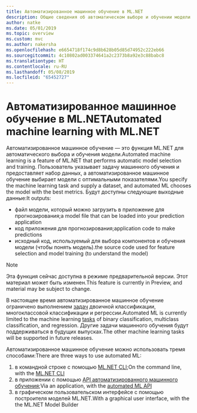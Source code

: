 ```yaml
---
title: Автоматизированное машинное обучение в ML.NET
description: Общие сведения об автоматическом выборе и обучении модели
author: natke
ms.date: 05/01/2019
ms.topic: overview
ms.custom: mvc
ms.author: nakersha
ms.openlocfilehash: e6654718f174c9d8b628b05d85d74952c222eb66
ms.sourcegitcommit: 4c10802ad003374641a2c2373b8a92e3c88babc8
ms.translationtype: HT
ms.contentlocale: ru-RU
ms.lasthandoff: 05/08/2019
ms.locfileid: "65452727"
---
```

# <a name="automated-machine-learning-with-mlnet"></a><span data-ttu-id="150e9-103">Автоматизированное машинное обучение в ML.NET</span><span class="sxs-lookup"><span data-stu-id="150e9-103">Automated machine learning with ML.NET</span></span>

<span data-ttu-id="150e9-104">Автоматизированное машинное обучение — это функция ML.NET для автоматического выбора и обучения модели.</span><span class="sxs-lookup"><span data-stu-id="150e9-104">Automated machine learning is a feature of ML.NET that performs automatic model selection and training.</span></span> <span data-ttu-id="150e9-105">Пользователь указывает задачу машинного обучения и предоставляет набор данных, а автоматизированное машинное обучение выбирает модели с оптимальными показателями.</span><span class="sxs-lookup"><span data-stu-id="150e9-105">You specify the machine learning task and supply a dataset, and automated ML chooses the model with the best metrics.</span></span> <span data-ttu-id="150e9-106">Будут доступны следующие выходные данные:</span><span class="sxs-lookup"><span data-stu-id="150e9-106">It outputs:</span></span>
- <span data-ttu-id="150e9-107">файл модели, который можно загрузить в приложение для прогнозирования;</span><span class="sxs-lookup"><span data-stu-id="150e9-107">a model file that can be loaded into your prediction application</span></span>
- <span data-ttu-id="150e9-108">код приложения для прогнозирования;</span><span class="sxs-lookup"><span data-stu-id="150e9-108">application code to make predictions</span></span>
- <span data-ttu-id="150e9-109">исходный код, используемый для выбора компонентов и обучения модели (чтобы понять модель).</span><span class="sxs-lookup"><span data-stu-id="150e9-109">the source code used for feature selection and model training (to understand the model)</span></span>

> [!NOTE]
> <span data-ttu-id="150e9-110">Эта функция сейчас доступна в режиме предварительной версии. Этот материал может быть изменен.</span><span class="sxs-lookup"><span data-stu-id="150e9-110">This feature is currently in Preview, and material may be subject to change.</span></span> 

<span data-ttu-id="150e9-111">В настоящее время автоматизированное машинное обучение ограничено выполнением [задач](resources/tasks.md) двоичной классификации, многоклассовой классификации и регрессии.</span><span class="sxs-lookup"><span data-stu-id="150e9-111">Automated ML is currently limited to the machine learning [tasks](resources/tasks.md) of binary classification, multiclass classification, and regression.</span></span> <span data-ttu-id="150e9-112">Другие задачи машинного обучения будут поддерживаться в будущих выпусках.</span><span class="sxs-lookup"><span data-stu-id="150e9-112">The other machine learning tasks will be supported in future releases.</span></span>

<span data-ttu-id="150e9-113">Автоматизированное машинное обучение можно использовать тремя способами:</span><span class="sxs-lookup"><span data-stu-id="150e9-113">There are three ways to use automated ML:</span></span>
1. <span data-ttu-id="150e9-114">в командной строке с помощью [ML.NET CLI](automate-training-with-cli.md);</span><span class="sxs-lookup"><span data-stu-id="150e9-114">On the command line, with the [ML.NET CLI](automate-training-with-cli.md)</span></span>
1. <span data-ttu-id="150e9-115">в приложении с помощью [API автоматизированного машинного обучения](how-to-guides/how-to-use-the-automl-api.md);</span><span class="sxs-lookup"><span data-stu-id="150e9-115">Via an application, with the [automated ML API](how-to-guides/how-to-use-the-automl-api.md)</span></span>
1. <span data-ttu-id="150e9-116">в графическом пользовательском интерфейсе с помощью построителя моделей ML.NET.</span><span class="sxs-lookup"><span data-stu-id="150e9-116">With a graphical user interface, with the the ML.NET Model Builder</span></span>
